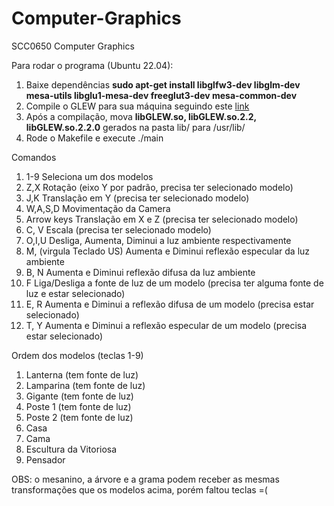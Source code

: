 # Computer-Graphics
SCC0650 Computer Graphics

Para rodar o programa (Ubuntu 22.04):
1. Baixe dependências **sudo apt-get install libglfw3-dev libglm-dev mesa-utils libglu1-mesa-dev freeglut3-dev mesa-common-dev**
2. Compile o GLEW para sua máquina seguindo este [link](https://github.com/nigels-com/glew?tab=readme-ov-file#build)
3. Após a compilação, mova **libGLEW.so, libGLEW.so.2.2, libGLEW.so.2.2.0** gerados na pasta lib/ para /usr/lib/
4. Rode o Makefile e execute ./main

Comandos
1. 1-9 Seleciona um dos modelos
2. Z,X Rotação (eixo Y por padrão, precisa ter selecionado modelo)
3. J,K Translação em Y (precisa ter selecionado modelo)
4. W,A,S,D Movimentação da Camera 
5. Arrow keys Translação em X e Z (precisa ter selecionado modelo)
6. C, V Escala (precisa ter selecionado modelo)
7. O,I,U Desliga, Aumenta, Diminui a luz ambiente respectivamente
8. M, (virgula Teclado US) Aumenta e Diminui reflexão especular da luz ambiente
9. B, N Aumenta e Diminui reflexão difusa da luz ambiente
10. F Liga/Desliga a fonte de luz de um modelo (precisa ter alguma fonte de luz e estar selecionado)
11. E, R Aumenta e Diminui a reflexão difusa de um modelo (precisa estar selecionado)
12. T, Y Aumenta e Diminui a reflexão especular de um modelo (precisa estar selecionado)

Ordem dos modelos (teclas 1-9)
1. Lanterna (tem fonte de luz)
2. Lamparina (tem fonte de luz)
3. Gigante (tem fonte de luz)
4. Poste 1 (tem fonte de luz)
5. Poste 2 (tem fonte de luz)
6. Casa
7. Cama
8. Escultura da Vitoriosa
9. Pensador

OBS: o mesanino, a árvore e a grama podem receber as mesmas transformações que os modelos acima,
porém faltou teclas =(
